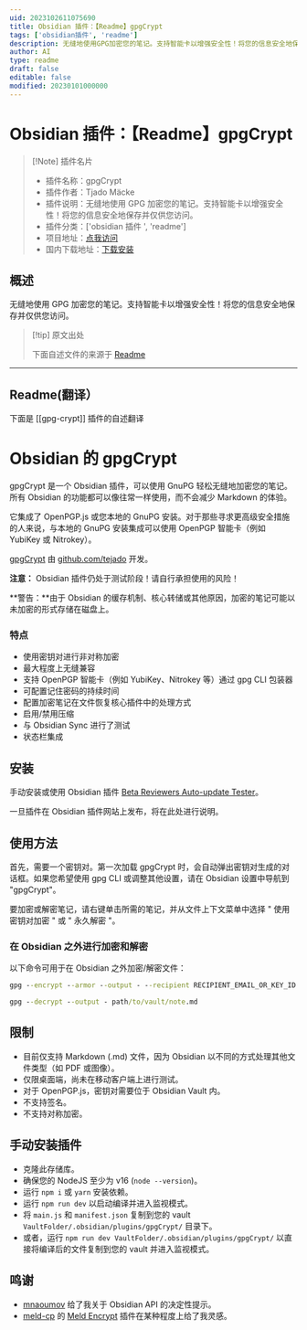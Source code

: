 ```yaml
---
uid: 2023102611075690
title: Obsidian 插件：【Readme】gpgCrypt
tags: ['obsidian插件', 'readme']
description: 无缝地使用GPG加密您的笔记。支持智能卡以增强安全性！将您的信息安全地保存并仅供您访问。
author: AI
type: readme
draft: false
editable: false
modified: 20230101000000
---
```


# Obsidian 插件：【Readme】gpgCrypt

> [!Note] 插件名片
> - 插件名称：gpgCrypt
> - 插件作者：Tjado Mäcke
> - 插件说明：无缝地使用 GPG 加密您的笔记。支持智能卡以增强安全性！将您的信息安全地保存并仅供您访问。
> - 插件分类：['obsidian 插件 ', 'readme']
> - 项目地址：[点我访问](https://github.com/tejado/obsidian-gpgCrypt)
> - 国内下载地址：[下载安装](https://pkmer.cn/products/plugin/pluginMarket/?gpg-crypt)

## 概述

无缝地使用 GPG 加密您的笔记。支持智能卡以增强安全性！将您的信息安全地保存并仅供您访问。

> [!tip] 原文出处
>
>下面自述文件的来源于 [Readme](https://ghproxy.net/https://raw.githubusercontent.com/tejado/obsidian-gpgCrypt/main/README.md)
>

---

## Readme(翻译）

下面是 [[gpg-crypt]] 插件的自述翻译

# Obsidian 的 gpgCrypt

gpgCrypt 是一个 Obsidian 插件，可以使用 GnuPG 轻松无缝地加密您的笔记。所有 Obsidian 的功能都可以像往常一样使用，而不会减少 Markdown 的体验。

它集成了 OpenPGP.js 或您本地的 GnuPG 安装。对于那些寻求更高级安全措施的人来说，与本地的 GnuPG 安装集成可以使用 OpenPGP 智能卡（例如 YubiKey 或 Nitrokey）。

[gpgCrypt](https://github.com/tejado/obsidian-gpgCrypt) 由 [github.com/tejado](https://github.com/tejado) 开发。

**注意：** Obsidian 插件仍处于测试阶段！请自行承担使用的风险！

**警告：**由于 Obsidian 的缓存机制、核心转储或其他原因，加密的笔记可能以未加密的形式存储在磁盘上。

### 特点

- 使用密钥对进行非对称加密
- 最大程度上无缝兼容
- 支持 OpenPGP 智能卡（例如 YubiKey、Nitrokey 等）通过 gpg CLI 包装器
- 可配置记住密码的持续时间
- 配置加密笔记在文件恢复核心插件中的处理方式
- 启用/禁用压缩
- 与 Obsidian Sync 进行了测试
- 状态栏集成

## 安装

手动安装或使用 Obsidian 插件 [Beta Reviewers Auto-update Tester](https://github.com/TfTHacker/obsidian42-brat)。

一旦插件在 Obsidian 插件网站上发布，将在此处进行说明。

## 使用方法

首先，需要一个密钥对。第一次加载 gpgCrypt 时，会自动弹出密钥对生成的对话框。如果您希望使用 gpg CLI 或调整其他设置，请在 Obsidian 设置中导航到 "gpgCrypt"。

要加密或解密笔记，请右键单击所需的笔记，并从文件上下文菜单中选择 " 使用密钥对加密 " 或 " 永久解密 "。

### 在 Obsidian 之外进行加密和解密

以下命令可用于在 Obsidian 之外加密/解密文件：

```cmd
gpg --encrypt --armor --output - --recipient RECIPIENT_EMAIL_OR_KEY_ID path/to/vault/note.md
```

```cmd
gpg --decrypt --output - path/to/vault/note.md
```

## 限制

- 目前仅支持 Markdown (.md) 文件，因为 Obsidian 以不同的方式处理其他文件类型（如 PDF 或图像）。
- 仅限桌面端，尚未在移动客户端上进行测试。
- 对于 OpenPGP.js，密钥对需要位于 Obsidian Vault 内。
- 不支持签名。
- 不支持对称加密。

## 手动安装插件

- 克隆此存储库。
- 确保您的 NodeJS 至少为 v16 (`node --version`)。
- 运行 `npm i` 或 `yarn` 安装依赖。
- 运行 `npm run dev` 以启动编译并进入监视模式。
- 将 `main.js` 和 `manifest.json` 复制到您的 vault `VaultFolder/.obsidian/plugins/gpgCrypt/` 目录下。
- 或者，运行 `npm run dev VaultFolder/.obsidian/plugins/gpgCrypt/` 以直接将编译后的文件复制到您的 vault 并进入监视模式。

## 鸣谢

- [mnaoumov](https://github.com/mnaoumov) 给了我关于 Obsidian API 的决定性提示。
- [meld-cp](https://github.com/meld-cp) 的 [Meld Encrypt](https://github.com/meld-cp/obsidian-encrypt) 插件在某种程度上给了我灵感。



